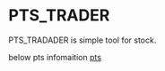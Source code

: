 PTS_TRADER
==========

PTS_TRADADER is simple tool for stock.

below pts infomaition
[pts](http://www.morningstar.co.jp/StockInfo/pts/ranking "PTS値上がりランキング")
